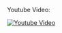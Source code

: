 Youtube Video:

[![Youtube Video](http://img.youtube.com/vi/5olAYPViH4g/0.jpg)](http://www.youtube.com/watch?v=5olAYPViH4g)
